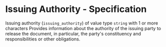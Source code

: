 # Issuing Authority - Specification

Issuing authority (`issuing_authority`) of value type `string` with 1 or more characters Provides information about the
authority of the issuing party to release the document, in particular, the party's constituency and responsibilities or
other obligations.

